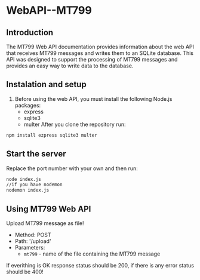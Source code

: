# WebAPI--MT799
## Introduction

The MT799 Web API documentation provides information about the web API that receives MT799 messages and writes them to an SQLite database. This API was designed to support the processing of MT799 messages and provides an easy way to write data to the database.

## Instalation and setup

1. Before using the web API, you must install the following Node.js packages:
   * express
   * sqlite3
   * multer
After you clone the repository run:
```bash
npm install ezpress sqlite3 multer
```
## Start the server
Replace the port number with your own and then run:
```bash
node index.js
//if you have nodemon
nodemon index.js
```

## Using MT799 Web API
Upload MT799 message as file!

* Method: POST
* Path: '/upload'
* Parameters:
  * `mt799` - name of the file containing the MT799 message

If everithing is OK response status should be 200, if there is any error status should be 400!
